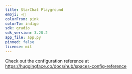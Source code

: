```yaml
---
title: StarChat Playground
emoji: ⭐️💬
colorFrom: pink
colorTo: indigo
sdk: gradio
sdk_version: 3.28.2
app_file: app.py
pinned: false
license: mit
---
```


Check out the configuration reference at https://huggingface.co/docs/hub/spaces-config-reference
